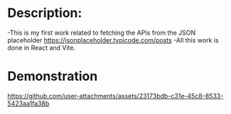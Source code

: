 # Description:
-This is my first work related to fetching the APIs from the JSON placeholder https://jsonplaceholder.typicode.com/posts
-All this work is done in React and Vite.
# Demonstration


https://github.com/user-attachments/assets/23173bdb-c31e-45c8-8533-5423aa1fa38b

